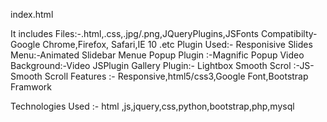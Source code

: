 index.html

It includes Files:-.html,.css,.jpg/.png,JQueryPlugins,JSFonts
Compatibilty-Google Chrome,Firefox, Safari,IE 10 .etc 
Plugin Used:- Responisive Slides
Menu:-Animated Slidebar Menue
Popup Plugin :-Magnific Popup
Video Background:-Video JSPlugin
Gallery Plugin:- Lightbox
Smooth Scrol :-JS-Smooth Scroll
Features :- Responsive,html5/css3,Google Font,Bootstrap Framwork

Technologies Used :- html ,js,jquery,css,python,bootstrap,php,mysql

